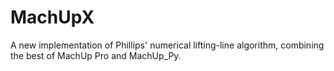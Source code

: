# MachUpX
A new implementation of Phillips' numerical lifting-line algorithm, combining the best of MachUp Pro and MachUp_Py.
